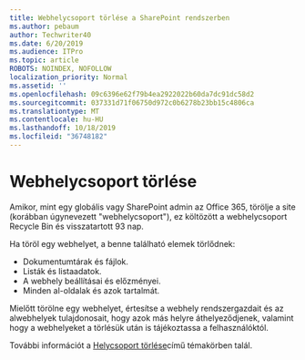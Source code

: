 ```yaml
---
title: Webhelycsoport törlése a SharePoint rendszerben
ms.author: pebaum
author: Techwriter40
ms.date: 6/20/2019
ms.audience: ITPro
ms.topic: article
ROBOTS: NOINDEX, NOFOLLOW
localization_priority: Normal
ms.assetid: ''
ms.openlocfilehash: 09c6396e62f79b4ea2922022b60da7dc91dc58d2
ms.sourcegitcommit: 037331d71f06750d972c0b6278b23bb15c4806ca
ms.translationtype: MT
ms.contentlocale: hu-HU
ms.lasthandoff: 10/18/2019
ms.locfileid: "36748182"
---
```

# <a name="delete-a-site-collection"></a>Webhelycsoport törlése

Amikor, mint egy globális vagy SharePoint admin az Office 365, törölje a site (korábban úgynevezett "webhelycsoport"), ez költözött a webhelycsoport Recycle Bin és visszatartott 93 nap. 

Ha töröl egy webhelyet, a benne található elemek törlődnek:

- Dokumentumtárak és fájlok.
- Listák és listaadatok.
- A webhely beállításai és előzményei.
- Minden al-oldalak és azok tartalmát.

Mielőtt törölne egy webhelyet, értesítse a webhely rendszergazdait és az alwebhelyek tulajdonosait, hogy azok más helyre áthelyeződjenek, valamint hogy a webhelyeket a törlésük után is tájékoztassa a felhasználóktól. 

További információt a [Helycsoport törlése](https://docs.microsoft.com/sharepoint/delete-site-collection)című témakörben talál. 